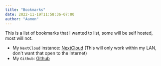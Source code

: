```yaml
---
title: "Bookmarks"
date: 2022-11-19T11:58:36-07:00
author: "Aamon"
---
```


This is a list of bookmarks that I wanted to list, some will be self hosted, most will not.

* My `NextCloud` instance: [NextCloud](http://aamonserver:81) (This will only work within my LAN, don't want that open to the Internet)
* My `Github`: [Github](http://github.aamon.xyz)
